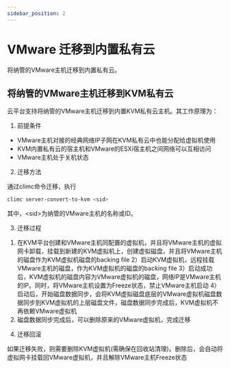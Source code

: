 ```yaml
---
sidebar_position: 2
---
```


# VMware 迁移到内置私有云

将纳管的VMware主机迁移到内置私有云。

## 将纳管的VMware主机迁移到KVM私有云

云平台支持将纳管的VMware主机迁移到内置KVM私有云主机。其工作原理为：

1. 前提条件

* VMware主机对接的经典网络IP子网在KVM私有云中也能分配给虚拟机使用
* KVM内置私有云的宿主机和VMware的ESXi宿主机之间网络可以互相访问
* VMware主机处于关机状态

2. 迁移方法

通过climc命令迁移，执行

```bash
climc server-convert-to-kvm <sid>
```

其中，\<sid\>为纳管的VMware主机的名称或ID。

3. 迁移过程

1) 在KVM平台创建和VMware主机同配置的虚拟机，并且将VMware主机的虚拟网卡卸载，挂载到新建的KVM虚拟机上，创建虚拟磁盘，并且将VMware主机的磁盘作为KVM虚拟机磁盘的backing file
2）启动KVM虚拟机，远程挂载VMware主机的磁盘，作为KVM虚拟机的磁盘的backing file
3）启动成功后，KVM虚拟机的磁盘内容为VMware虚拟机的磁盘，网络IP是VMware主机的IP。同时，将VMware主机设置为Freeze状态，禁止VMware主机启动
4）启动后，开始磁盘数据同步，会将KVM虚拟磁盘底层的VMware虚拟机磁盘数据同步到KVM虚拟机的上层磁盘文件，磁盘数据同步完成后，KVM虚拟机不再依赖VMware虚拟机
5) 磁盘数据同步完成后，可以删除原来的VMware虚拟机，完成迁移

4. 迁移回滚

如果迁移失败，则需要删除KVM虚拟机(需确保在回收站清理)。删除后，会自动将虚拟网卡挂载回VMware虚拟机，并且解除VMware主机Freeze状态

